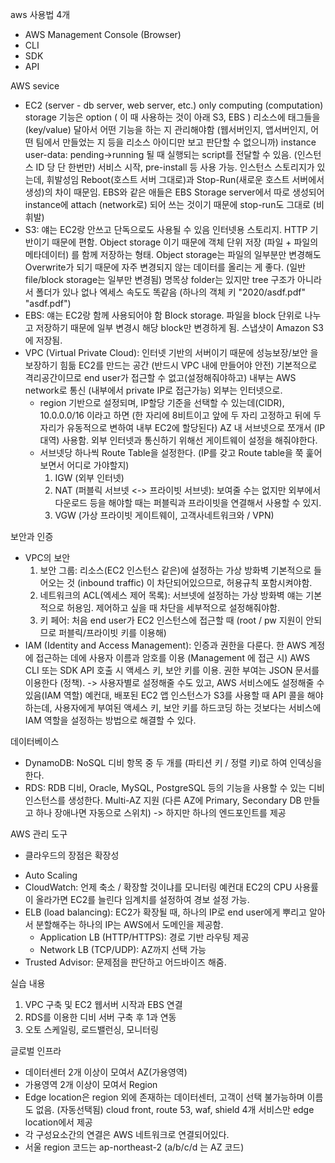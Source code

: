 aws 사용법 4개
- AWS Management Console (Browser)
- CLI
- SDK
- API

AWS sevice
- EC2 (server - db server, web server, etc.)
	only computing (computation)
	storage 기능은 option ( 이 때 사용하는 것이 아래 S3, EBS )
	리소스에 태그들을(key/value) 달아서 어떤 기능을 하는 지 관리해야함 (웹서버인지, 앱서버인지, 어떤 팀에서 만들었는 지 등을 리소스 아이디만 보고 판단할 수 없으니까)
	instance user-data: pending->running 될 때 실행되는 script를 전달할 수 있음. (인스턴스 ID 당 단 한번만)
			서비스 시작, pre-install 등 사용 가능.
	인스턴스 스토리지가 있는데, 휘발성임 Reboot(호스트 서버 그대로)과 Stop-Run(새로운 호스트 서버에서 생성)의 차이 때문임.
	EBS와 같은 애들은 EBS Storage server에서 따로 생성되어 instance에 attach (network로) 되어 쓰는 것이기 때문에 stop-run도 그대로 (비휘발)
- S3: 얘는 EC2랑 안쓰고 단독으로도 사용될 수 있음
	인터넷용 스토리지. HTTP 기반이기 때문에 편함.
	Object storage 이기 때문에 객체 단위 저장 (파일 + 파일의 메타데이터) 를 함께 저장하는 형태.
	Object storage는 파일의 일부분만 변경해도 Overwrite가 되기 때문에 자주 변경되지 않는 데이터를 올리는 게 좋다. (일반 file/block storage는 일부만 변경됨)
	명목상 folder는 있지만 tree 구조가 아니라서 폴더가 있나 없나 엑세스 속도도 똑같음 (하나의 객체 키 "2020/asdf.pdf" "asdf.pdf")
- EBS: 얘는 EC2랑 함께 사용되어야 함
	Block storage. 파일을 block 단위로 나누고 저장하기 때문에 일부 변경시 해당 block만 변경하게 됨.
	스냅샷이 Amazon S3에 저장됨.
- VPC (Virtual Private Cloud): 인터넷 기반의 서버이기 때문에 성능보장/보안 을 보장하기 힘듦
	EC2를 만드는 공간 (반드시 VPC 내에 만들어야 안전)
	기본적으로 격리공간이므로 end user가 접근할 수 없고(설정해줘야하고) 내부는 AWS network로 통신 (내부에서 private IP로 접근가능) 외부는 인터넷으로.
	* region 기반으로 설정되며, IP할당 기준을 선택할 수 있는데(CIDR), 10.0.0.0/16 이라고 하면 (한 자리에 8비트이고 앞에 두 자리 고정하고 뒤에 두 자리가 유동적으로 변하여 내부 EC2에 할당된다)
	AZ 내 서브넷으로 쪼개서 (IP대역) 사용함.
	외부 인터넷과 통신하기 위해선 게이트웨이 설정을 해줘야한다.
	* 서브넷당 하나씩 Route Table을 설정한다. (IP를 갖고 Route table을 쭉 훑어보면서 어디로 가야할지)
		1. IGW (외부 인터넷)
		2. NAT (퍼블릭 서브넷 <-> 프라이빗 서브넷): 보여줄 수는 없지만 외부에서 다운로드 등을 해야할 때는 퍼블릭과 프라이빗을 연결해서 사용할 수 있지.
		3. VGW (가상 프라이빗 게이트웨이, 고객사네트워크와 / VPN)

보안과 인증
- VPC의 보안
	1. 보안 그룹: 리소스(EC2 인스턴스 같은)에 설정하는 가상 방화벽
		기본적으로 들어오는 것 (inbound traffic) 이 차단되어있으므로, 허용규칙 포함시켜야함.
	2. 네트워크의 ACL(엑세스 제어 목록): 서브넷에 설정하는 가상 방화벽
		얘는 기본적으로 허용임. 제어하고 싶을 때 차단을 세부적으로 설정해줘야함.
	3. 키 페어:  처음 end user가 EC2 인스턴스에 접근할 때 (root / pw 지원이 안되므로 퍼블릭/프라이빗 키를 이용해)
- IAM (Identity and Access Management): 인증과 권한을 다룬다.
	한 AWS 계정에 접근하는 데에 사용자 이름과 암호를 이용 (Management 에 접근 시)
	AWS CLI 또는 SDK API 호출 시 액세스 키, 보안 키를 이용.
	권한 부여는 JSON 문서를 이용한다 (정책). -> 사용자별로 설정해줄 수도 있고, AWS 서비스에도 설정해줄 수 있음(IAM 역할)
		예컨대, 배포된 EC2 앱 인스턴스가 S3를 사용할 때 API 콜을 해야하는데, 사용자에게 부여된 액세스 키, 보안 키를 하드코딩 하는 것보다는 서비스에 IAM 역할을 설정하는 방법으로 해결할 수 있다.


데이터베이스
- DynamoDB: NoSQL 디비
	항목 중 두 개를 (파티션 키 / 정렬 키)로 하여 인덱싱을 한다.
- RDS: RDB 디비, Oracle, MySQL, PostgreSQL 등의 기능을 사용할 수 있는 디비 인스턴스를 생성한다.
	Multi-AZ 지원 (다른 AZ에 Primary, Secondary DB 만들고 하나 장애나면 자동으로 스위치) -> 하지만 하나의 엔드포인트를 제공


AWS 관리 도구
* 클라우드의 장점은 확장성
- Auto Scaling
- CloudWatch: 언제 축소 / 확장할 것이냐를 모니터링
	예컨대 EC2의 CPU 사용률이 올라가면 EC2를 늘린다
	임계치를 설정하여 경보 설정 가능.
- ELB (load balancing): EC2가 확장될 때, 하나의 IP로 end user에게 뿌리고 알아서 분할해주는
	하나의 IP는 AWS에서 도메인을 제공함.
	- Application LB (HTTP/HTTPS): 경로 기반 라우팅 제공
	- Network LB (TCP/UDP): AZ까지 선택 가능
- Trusted Advisor: 문제점을 판단하고 어드바이즈 해줌.

실습 내용
1. VPC 구축 및 EC2 웹서버 시작과 EBS 연결
2. RDS를 이용한 디비 서버 구축 후 1과 연동
3. 오토 스케일링, 로드밸런싱, 모니터링

글로벌 인프라
- 데이터센터 2개 이상이 모여서 AZ(가용영역)
- 가용영역 2개 이상이 모여서 Region
- Edge location은 region 외에 존재하는 데이터센터, 고객이 선택 불가능하며 이름도 없음. (자동선택됨)
	cloud front, route 53, waf, shield 4개 서비스만 edge location에서 제공
- 각 구성요소간의 연결은 AWS 네트워크로 연결되어있다.
- 서울 region 코드는 ap-northeast-2 (a/b/c/d 는 AZ 코드) 
